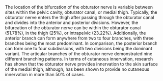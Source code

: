 The location of the bifurcation of the obturator nerve is variable between sites within the pelvic cavity, obturator canal, or medial thigh. Typically, the obturator nerve enters the thigh after passing through the obturator canal and divides into the anterior and posterior divisions. However, the bifurcation of the obturator nerve can be within the obturator canal (51.78%), in the thigh (25%), or intrapelvic (23.22%). Additionally, the anterior branch can form anywhere from two to four branches, with three branches being the most predominant. In comparison, the posterior branch can form one to four subdivisions, with two divisions being the dominant variant. The articular branches of the obturator nerve demonstrated nine different branching patterns. In terms of cutaneous innervation, research has shown that the obturator nerve provides innervation to the skin surface of the medial thigh, although, has been shown to provide no cutaneous innervation in more than 50% of cases.